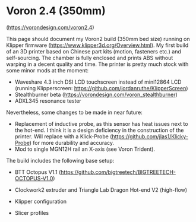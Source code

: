 # Voron 2.4 (350mm)
(https://vorondesign.com/voron2.4)

This page should document my Voron2 build (350mm bed size) running on Klipper firmware (https://www.klipper3d.org/Overview.html). My first build of an 3D printer based on Chinese part kits (motion, fasteners etc.) and self-sourcing. The chamber is fully enclosed and prints ABS without warping in a decent quality and time. The printer is pretty much stock with some minor mods at the moment: 
- Waveshare 4.3 inch DSI LCD touchscreen instead of mini12864 LCD (running Klipperscreen: https://github.com/jordanruthe/KlipperScreen)
- Stealthburner beta (https://vorondesign.com/voron_stealthburner)
- ADXL345 resonance tester

Nevertheless, some changes to be made in near future: 
- Replacement of inductive probe, as this sensor has heat issues next to the hot-end. I think it is a design deficiency in the construction of the printer. Will replace with a Klick-Probe (https://github.com/jlas1/Klicky-Probe) for more durability and accuracy.
- Mod to single MGN12H rail an X-axis (see Voron Trident).

The build includes the following base setup:
- BTT Octopus V1.1 (https://github.com/bigtreetech/BIGTREETECH-OCTOPUS-V1.0)
- Clockwork2 extruder and Triangle Lab Dragon Hot-end V2 (high-flow)




- Klipper configuration 
- Slicer profiles

